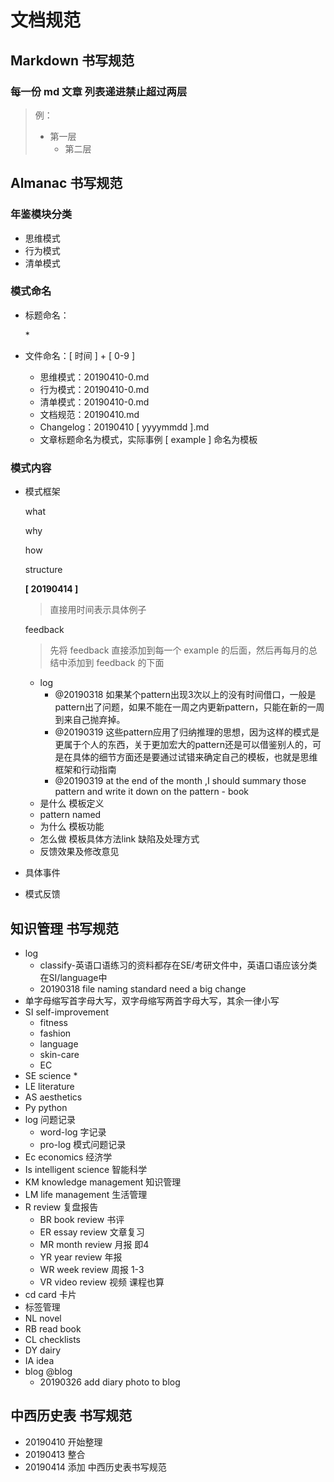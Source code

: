 # 文档规范

## Markdown 书写规范

### 每一份 md 文章 列表递进禁止超过两层

> 例：
>
> * 第一层
>   * 第二层

## Almanac 书写规范

### 年鉴模块分类

* 思维模式
* 行为模式
* 清单模式

### 模式命名

* 标题命名：

  \*

* 文件命名：\[ 时间 \] + \[ 0-9 \]
  * 思维模式：20190410-0.md
  * 行为模式：20190410-0.md
  * 清单模式：20190410-0.md
  * 文档规范：20190410.md
  * Changelog：20190410 \[ yyyymmdd \].md
  * 文章标题命名为模式，实际事例 \[ example \] 命名为模板

### 模式内容

* 模式框架

  what

  why

  how

  structure

  **\[ 20190414 \]**

  > 直接用时间表示具体例子

  feedback

  > 先将 feedback 直接添加到每一个 example 的后面，然后再每月的总结中添加到 feedback 的下面

  * log
    * @20190318 如果某个pattern出现3次以上的没有时间借口，一般是pattern出了问题，如果不能在一周之内更新pattern，只能在新的一周到来自己抛弃掉。
    * @20190319 这些pattern应用了归纳推理的思想，因为这样的模式是更属于个人的东西，关于更加宏大的pattern还是可以借鉴别人的，可是在具体的细节方面还是要通过试错来确定自己的模板，也就是思维框架和行动指南
    * @20190319  at the end of the month ,I should summary those pattern and write it down on the pattern - book
  * 是什么 模板定义
  * pattern named
  * 为什么 模板功能
  * 怎么做 模板具体方法link 缺陷及处理方式
  * 反馈效果及修改意见

* 具体事件
* 模式反馈

## 知识管理 书写规范

* log
  * classify-英语口语练习的资料都存在SE/考研文件中，英语口语应该分类在SI/language中
  * 20190318 file naming standard need a big change 
* 单字母缩写首字母大写，双字母缩写两首字母大写，其余一律小写
* SI self-improvement
  * fitness
  * fashion
  * language
  * skin-care
  * EC
* SE science
  * 
* LE literature
* AS aesthetics
* Py python
* log 问题记录
  * word-log 字记录
  * pro-log 模式问题记录
* Ec economics 经济学
* Is intelligent science 智能科学
* KM knowledge management 知识管理
* LM life management  生活管理
* R review 复盘报告
  * BR book review 书评
  * ER essay review 文章复习
  * MR month review 月报 即4
  * YR year review 年报
  * WR week review 周报 1-3
  * VR video review  视频 课程也算
* cd  card 卡片
* 标签管理
* NL novel
* RB read book
* CL checklists
* DY dairy
* IA idea
* blog @blog
  * 20190326 add diary photo to blog 

## 中西历史表 书写规范

* 20190410 开始整理
* 20190413 整合
* 20190414 添加 中西历史表书写规范 

